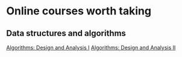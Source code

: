 # Online courses worth taking

## Data structures and algorithms

[Algorithms: Design and Analysis I](https://lagunita.stanford.edu/courses/course-v1:Engineering+Algorithms1+SelfPaced/about)
[Algorithms: Design and Analysis II](https://lagunita.stanford.edu/courses/course-v1:Engineering+Algorithms2+SelfPaced/about)
